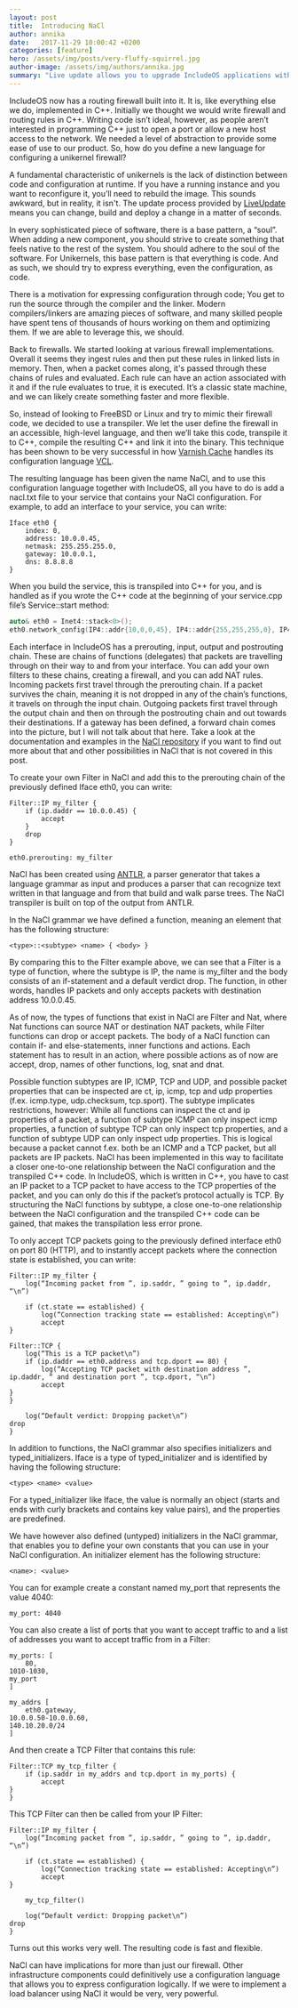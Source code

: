 ```yaml
---
layout: post
title:  Introducing NaCl
author: annika
date:   2017-11-29 10:00:42 +0200
categories: [feature]
hero: /assets/img/posts/very-fluffy-squirrel.jpg
author-image: /assets/img/authors/annika.jpg
summary: "Live update allows you to upgrade IncludeOS applications without downtime"
---
```



IncludeOS now has a routing firewall built into it. It is, like everything else we do, implemented in C++. Initially we thought we would write firewall and routing rules in C++. Writing code isn’t ideal, however, as people aren’t interested in programming C++ just to open a port or allow a new host access to the network. We needed a level of abstraction to provide some ease of use to our product. So, how do you define a new language for configuring a unikernel firewall?

A fundamental characteristic of unikernels is the lack of distinction between code and configuration at runtime. If you have a running instance and you want to reconfigure it, you’ll need to rebuild the image. This sounds awkward, but in reality, it isn't. The update process provided by [LiveUpdate] means you can change, build and deploy a change in a matter of seconds.

In every sophisticated piece of software, there is a base pattern, a “soul”. When adding a new component, you should strive to create something that feels native to the rest of the system. You should adhere to the soul of the software. For Unikernels, this base pattern is that everything is code. And as such, we should try to express everything, even the configuration, as code.

There is a motivation for expressing configuration through code; You get to run the source through the compiler and the linker. Modern compilers/linkers are amazing pieces of software, and many skilled people have spent tens of thousands of hours working on them and optimizing them. If we are able to leverage this, we should. 

Back to firewalls. We started looking at various firewall implementations. Overall it seems they ingest rules and then put these rules in linked lists in memory. Then, when a packet comes along, it's passed through these chains of rules and evaluated. Each rule can have an action associated with it and if the rule evaluates to true, it is executed. It’s a classic state machine, and we can likely create something faster and more flexible.

So, instead of looking to FreeBSD or Linux and try to mimic their firewall code, we decided to use a transpiler. We let the user define the firewall in an accessible, high-level language, and then we’ll take this code, transpile it to C++, compile the resulting C++ and link it into the binary. This technique has been shown to be very successful in how [Varnish Cache] handles its configuration language [VCL].

The resulting language has been given the name NaCl, and to use this configuration language together with IncludeOS, all you have to do is add a nacl.txt file to your service that contains your NaCl configuration. For example, to add an interface to your service, you can write:

```
Iface eth0 {
    index: 0,
    address: 10.0.0.45,
    netmask: 255.255.255.0,
    gateway: 10.0.0.1,
    dns: 8.8.8.8
}
```

When you build the service, this is transpiled into C++ for you, and is handled as if you wrote the C++ code at the beginning of your service.cpp file’s Service::start method:

```cpp
auto& eth0 = Inet4::stack<0>();
eth0.network_config(IP4::addr{10,0,0,45}, IP4::addr{255,255,255,0}, IP4::addr{10,0,0,1}, IP4::addr{8,8,8,8});
```

Each interface in IncludeOS has a prerouting, input, output and postrouting chain. These are chains of functions (delegates) that packets are travelling through on their way to and from your interface. You can add your own filters to these chains, creating a firewall, and you can add NAT rules. Incoming packets first travel through the prerouting chain. If a packet survives the chain, meaning it is not dropped in any of the chain’s functions, it travels on through the input chain. Outgoing packets first travel through the output chain and then on through the postrouting chain and out towards their destinations. If a gateway has been defined, a forward chain comes into the picture, but I will not talk about that here. Take a look at the documentation and examples in the [NaCl repository](https://github.com/includeos/NaCl) if you want to find out more about that and other possibilities in NaCl that is not covered in this post.

To create your own Filter in NaCl and add this to the prerouting chain of the previously defined Iface eth0, you can write:

```
Filter::IP my_filter {
	if (ip.daddr == 10.0.0.45) {
		accept
	}
	drop
}

eth0.prerouting: my_filter
```

NaCl has been created using [ANTLR], a parser generator that takes a language grammar as input and produces a parser that can recognize text written in that language and from that build and walk parse trees. The NaCl transpiler is built on top of the output from ANTLR.

In the NaCl grammar we have defined a function, meaning an element that has the following structure:

```
<type>::<subtype> <name> { <body> }
```

By comparing this to the Filter example above, we can see that a Filter is a type of function, where the subtype is IP, the name is my_filter and the body consists of an if-statement and a default verdict drop. The function, in other words, handles IP packets and only accepts packets with destination address 10.0.0.45.

As of now, the types of functions that exist in NaCl are Filter and Nat, where Nat functions can source NAT or destination NAT packets, while Filter functions can drop or accept packets. The body of a NaCl function can contain if- and else-statements, inner functions and actions. Each statement has to result in an action, where possible actions as of now are accept, drop, names of other functions, log, snat and dnat.

Possible function subtypes are IP, ICMP, TCP and UDP, and possible packet properties that can be inspected are ct, ip, icmp, tcp and udp properties (f.ex. icmp.type, udp.checksum, tcp.sport). The subtype implicates restrictions, however: While all functions can inspect the ct and ip properties of a packet, a function of subtype ICMP can only inspect icmp properties, a function of subtype TCP can only inspect tcp properties, and a function of subtype UDP can only inspect udp properties. This is logical because a packet cannot f.ex. both be an ICMP and a TCP packet, but all packets are IP packets. NaCl has been implemented in this way to facilitate a closer one-to-one relationship between the NaCl configuration and the transpiled C++ code. In IncludeOS, which is written in C++, you have to cast an IP packet to a TCP packet to have access to the TCP properties of the packet, and you can only do this if the packet’s protocol actually is TCP. By structuring the NaCl functions by subtype, a close one-to-one relationship between the NaCl configuration and the transpiled C++ code can be gained, that makes the transpilation less error prone.

To only accept TCP packets going to the previously defined interface eth0 on port 80 (HTTP), and to instantly accept packets where the connection state is established, you can write:

```
Filter::IP my_filter {
    log(“Incoming packet from ”, ip.saddr, ” going to ”, ip.daddr, “\n”)

    if (ct.state == established) {
        log(“Connection tracking state == established: Accepting\n”)
        accept
}

Filter::TCP {
    log(“This is a TCP packet\n”)
    if (ip.daddr == eth0.address and tcp.dport == 80) {
        log(“Accepting TCP packet with destination address ”, ip.daddr, “ and destination port ”, tcp.dport, “\n”)
        accept
}
}

    log(“Default verdict: Dropping packet\n”)
drop
}
```

In addition to functions, the NaCl grammar also specifies initializers and typed_initializers. Iface is a type of typed_initializer and is identified by having the following structure:

```
<type> <name> <value>
```

For a typed_initializer like Iface, the value is normally an object (starts and ends with curly brackets and contains key value pairs), and the properties are predefined.

We have however also defined (untyped) initializers in the NaCl grammar, that enables you to define your own constants that you can use in your NaCl configuration. An initializer element has the following structure:

```
<name>: <value>
```

You can for example create a constant named my_port that represents the value 4040:

```
my_port: 4040
```

You can also create a list of ports that you want to accept traffic to and a list of addresses you want to accept traffic from in a Filter:

```
my_ports: [
    80,
1010-1030,
my_port
]

my_addrs [
    eth0.gateway,
10.0.0.50-10.0.0.60,
140.10.20.0/24
]
```

And then create a TCP Filter that contains this rule:

```
Filter::TCP my_tcp_filter {
    if (ip.saddr in my_addrs and tcp.dport in my_ports) {
        accept
}
}
```

This TCP Filter can then be called from your IP Filter:

```
Filter::IP my_filter {
    log(“Incoming packet from ”, ip.saddr, ” going to ”, ip.daddr, “\n”)

    if (ct.state == established) {
        log(“Connection tracking state == established: Accepting\n”)
        accept
}

    my_tcp_filter()

    log(“Default verdict: Dropping packet\n”)
drop
}
```

Turns out this works very well. The resulting code is fast and flexible.

NaCl can have implications for more than just our firewall. Other infrastructure components could definitively use a configuration language that allows you to express configuration logically. If we were to implement a load balancer using NaCl it would be very, very powerful.


[ANTLR]: http://www.antlr.org/
[LiveUpdate]: /blog/2017/liveupdate.html
[Varnish Cache]: http://www.varnish-cache.org/
[VCL]: https://www.varnish-software.com/glossary/what-is-vcl/
[IncludeOS 0.11]: /blog/2017/includeos-0.11-released.html
[example]: https://github.com/hioa-cs/IncludeOS/tree/v0.11.0/examples/LiveUpdate
[examples folder]: https://github.com/hioa-cs/IncludeOS/tree/v0.11.0/examples/
